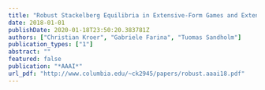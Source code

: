 ```yaml
---
title: "Robust Stackelberg Equilibria in Extensive-Form Games and Extension to Limited Lookahead"
date: 2018-01-01
publishDate: 2020-01-18T23:50:20.383781Z
authors: ["Christian Kroer", "Gabriele Farina", "Tuomas Sandholm"]
publication_types: ["1"]
abstract: ""
featured: false
publication: "*AAAI*"
url_pdf: "http://www.columbia.edu/~ck2945/papers/robust.aaai18.pdf"
---
```


